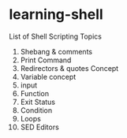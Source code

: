 # learning-shell
List of Shell Scripting Topics

1. Shebang & comments
2. Print                  Command
3. Redirectors & quotes Concept
4. Variable concept
5. input
6. Function
7. Exit Status
8. Condition
9. Loops
10. SED Editors


